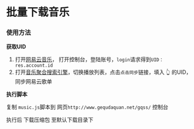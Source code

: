# 批量下载音乐

### 使用方法

**获取UID**

1. 打开[网易云音乐](https://music.163.com/)， 打开控制台，登陆账号，`login`请求得到`UID：res.account.id` 
2. 打开[音乐聚合搜索引擎](http://www.gequdaquan.net/gqss/)，切换播放列表，点击`点击同步`链接，填入 👆  的UID，同步网易云歌单

**执行脚本**

复制 `music.js`脚本到 网页`http://www.gequdaquan.net/gqss/` 控制台

执行后 下载压缩包 至默认下载目录下